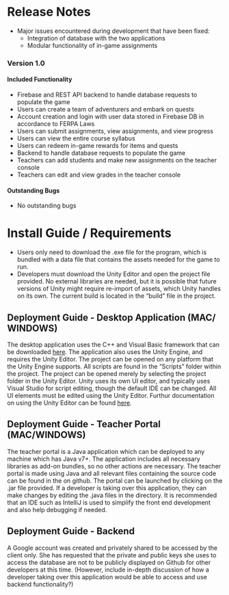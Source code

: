 # Release Notes

- Major issues encountered during development that have been fixed:
	- Integration of database with the two applications
	- Modular functionality of in-game assignments

### Version 1.0

#### Included Functionality

- Firebase and REST API backend to handle database requests to populate the game
- Users can create a team of adventurers and embark on quests
- Account creation and login with user data stored in Firebase DB in accordance to FERPA Laws
- Users can submit assignments, view assignments, and view progress
- Users can view the entire course syllabus
- Users can redeem in-game rewards for items and quests
- Backend to handle database requests to populate the game
- Teachers can add students and make new assignments on the teacher console
- Teachers can edit and view grades in the teacher console


#### Outstanding Bugs

- No outstanding bugs

# Install Guide / Requirements

- Users only need to download the .exe file for the program, which is bundled with a data file that contains the assets needed for the game to run.
- Developers must download the Unity Editor and open the project file provided. No external libraries are needed, but it is possible that future versions of Unity might require re-import of assets, which Unity handles on its own. The current build is located in the “build” file in the project.

## Deployment Guide - Desktop Application (MAC/ WINDOWS)

The desktop application uses the C++ and Visual Basic framework that can be downloaded [here](https://www.microsoft.com/en-us/download/details.aspx?id=9639). The application also uses the Unity Engine, and requires the Unity Editor. The project can be opened on any platform that the Unity Engine supports. All scripts are found in the “Scripts” folder within the project. The project can be opened merely by selecting the project folder in the Unity Editor. Unity uses its own UI editor, and typically uses Visual Studio for script editing, though the default IDE can be changed. All UI elements must be edited using the Unity Editor. Furthur documentation on using the Unity Editor can be found [here](https://docs.unity3d.com/Manual/index.html).


## Deployment Guide - Teacher Portal (MAC/WINDOWS)

The teacher portal is a Java application which can be deployed to any machine which has Java v7+. The application includes all necessary libraries as add-on bundles, so no other actions are necessary. The teacher portal is made using Java and all relevant files containing the source code can be found in the on github. The portal can be launched by clicking on the .jar file provided. If a developer is taking over this application, they can make changes by editing the .java files in the directory. It is recommended that an IDE such as IntelliJ is used to simplify the front end development and also help debugging if needed.

## Deployment Guide - Backend

A Google account was created and privately shared to be accessed by the client only. She has requested that the private and public keys she uses to access the database are not to be publicly displayed on Github for other developers at this time. (However, include in-depth discussion of how a developer taking over this application would be able to access and use backend functionality?)
